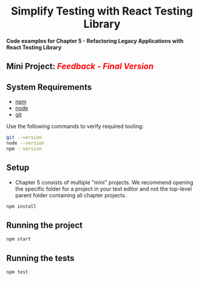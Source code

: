 <style>
  i {
      color:red;
  }
</style>
<div>
  <h1 align="center">Simplify Testing with React Testing Library
  </h1>
  <strong> 
  Code examples for Chapter 5 - Refactoring Legacy Applications with React Testing Library
  </strong>
  <h2>
  Mini Project: <i>Feedback - Final Version</i>
  </h2>
</div>

## System Requirements

- [npm](https://www.npmjs.com/)
- [node](https://nodejs.org)
- [git](https://git-scm.com/)

Use the following commands to verify required tooling:

```bash
git --version
node --version
npm --version
```

## Setup

- Chapter 5 consists of multiple "mini" projects. We recommend opening the specific folder for a project in your text editor and not the top-level parent folder containing all chapter projects.

```bash
npm install
```

## Running the project

```bash
npm start
```

## Running the tests

```bash
npm test
```
